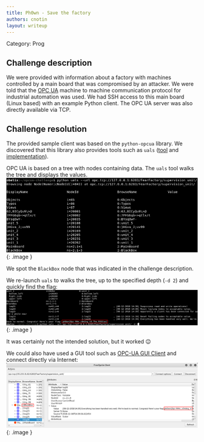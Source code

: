 ```yaml
---
title: Ph0wn - Save the factory
authors: cnotin
layout: writeup
---
```

Category: Prog

## Challenge description
We were provided with information about a factory with machines controlled by a main board that was compromised by an attacker. We were told that the [OPC UA](https://en.wikipedia.org/wiki/OPC_Unified_Architecture) machine to machine communication protocol for industrial automation was used. We had SSH access to this main board (Linux based) with an example Python client. The OPC UA server was also directly available via TCP.

## Challenge resolution
The provided sample client was based on the `python-opcua` library. We discovered that this library also provides tools such as `uals` ([tool](https://github.com/FreeOpcUa/python-opcua/blob/master/tools/uals) and [implementation](https://github.com/FreeOpcUa/python-opcua/blob/4a9c569ab13875a31ee2fd450e2e3943636a86ca/opcua/tools.py#L274)).

OPC UA is based on a tree with nodes containing data. The `uals` tool walks the tree and displays the values.
![](/assets/ph0wn-save_the_factory-uals.png){: .image }

We spot the `BlackBox` node that was indicated in the challenge description.

We re-launch `uals` to walks the tree, up to the specified depth (`-d 2`) and quickly find the flag:
![](/assets/ph0wn-save_the_factory-uals2.png){: .image }

It was certainly not the intended solution, but it worked :wink:

We could also have used a GUI tool such as [OPC-UA GUI Client](https://github.com/FreeOpcUa/opcua-client-gui) and connect directly via Internet:
![](/assets/ph0wn-save_the_factory-gui.png){: .image }